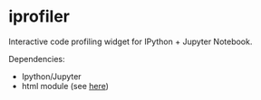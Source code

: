 # iprofiler
Interactive code profiling widget for IPython + Jupyter Notebook.

Dependencies:
+ Ipython/Jupyter
+ html module (see [here](https://pypi.python.org/pypi/html/1.16))
